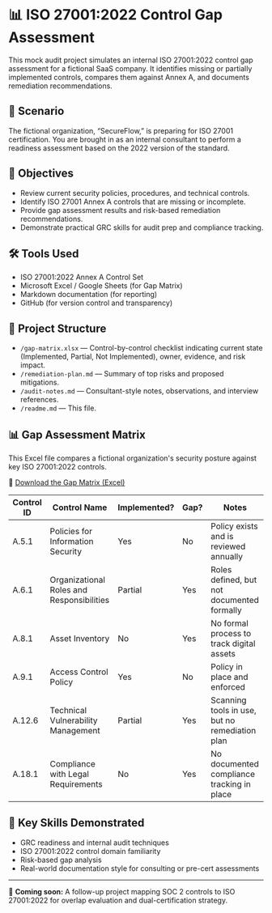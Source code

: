 # 📊 ISO 27001:2022 Control Gap Assessment

This mock audit project simulates an internal ISO 27001:2022 control gap assessment for a fictional SaaS company. It identifies missing or partially implemented controls, compares them against Annex A, and documents remediation recommendations.

## 🧩 Scenario
The fictional organization, “SecureFlow,” is preparing for ISO 27001 certification. You are brought in as an internal consultant to perform a readiness assessment based on the 2022 version of the standard.

## 📌 Objectives
- Review current security policies, procedures, and technical controls.
- Identify ISO 27001 Annex A controls that are missing or incomplete.
- Provide gap assessment results and risk-based remediation recommendations.
- Demonstrate practical GRC skills for audit prep and compliance tracking.

## 🛠️ Tools Used
- ISO 27001:2022 Annex A Control Set
- Microsoft Excel / Google Sheets (for Gap Matrix)
- Markdown documentation (for reporting)
- GitHub (for version control and transparency)

## 📄 Project Structure
- `/gap-matrix.xlsx` — Control-by-control checklist indicating current state (Implemented, Partial, Not Implemented), owner, evidence, and risk impact.
- `/remediation-plan.md` — Summary of top risks and proposed mitigations.
- `/audit-notes.md` — Consultant-style notes, observations, and interview references.
- `/readme.md` — This file.

## 📊 Gap Assessment Matrix

This Excel file compares a fictional organization's security posture against key ISO 27001:2022 controls.

🔗 [Download the Gap Matrix (Excel)](https://github.com/JoleanMcPherson/iso-27001-gap-assessment/blob/4ca476cefc500850eef407ad16ab90e4e289fec4/Gap%20Assessment%20Matrix.xlsx)

| Control ID | Control Name                                | Implemented? | Gap? | Notes                                        |
|------------|---------------------------------------------|--------------|------|----------------------------------------------|
| A.5.1      | Policies for Information Security           | Yes          | No   | Policy exists and is reviewed annually       |
| A.6.1      | Organizational Roles and Responsibilities   | Partial      | Yes  | Roles defined, but not documented formally   |
| A.8.1      | Asset Inventory                             | No           | Yes  | No formal process to track digital assets    |
| A.9.1      | Access Control Policy                       | Yes          | No   | Policy in place and enforced                 |
| A.12.6     | Technical Vulnerability Management          | Partial      | Yes  | Scanning tools in use, but no remediation plan |
| A.18.1     | Compliance with Legal Requirements          | No           | Yes  | No documented compliance tracking in place   |

## 🧠 Key Skills Demonstrated
- GRC readiness and internal audit techniques
- ISO 27001:2022 control domain familiarity
- Risk-based gap analysis
- Real-world documentation style for consulting or pre-cert assessments

---

🚧 **Coming soon:** A follow-up project mapping SOC 2 controls to ISO 27001:2022 for overlap evaluation and dual-certification strategy.

